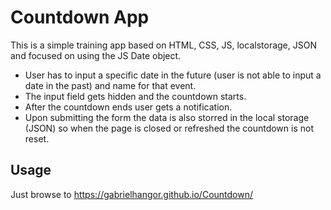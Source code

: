 # Countdown App

This is a simple training app based on HTML, CSS, JS, localstorage, JSON and focused on using the JS Date object.
* User has to input a specific date in the future (user is not able to input a date in the past) and name for that event.
* The input field gets hidden and the countdown starts.
* After the countdown ends user gets a notification. 
* Upon submitting the form the data is also storred in the local storage (JSON) so when the page is closed or refreshed the countdown is not reset.



## Usage
Just browse to
<https://gabrielhangor.github.io/Countdown/>

